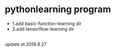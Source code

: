 pythonlearning program
===========================

* 1.add basic-function-learning dir<br>
* 2.add tensorflow-learning dir<br>
<br>
update at 2018.9.27<br>
